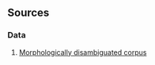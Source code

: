 ## Sources

### Data

1. [Morphologically disambiguated corpus](https://www.cl.ut.ee/korpused/morfkorpus/index.php?lang=en)

